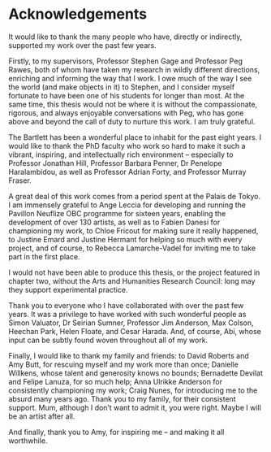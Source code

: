 Acknowledgements
================

It would like to thank the many people who have, directly or indirectly, supported my work over the past few years.

Firstly, to my supervisors, Professor Stephen Gage and Professor Peg Rawes, both of whom have taken my research in wildly different directions, enriching and informing the way that I work. I owe much of the way I see the world (and make objects in it) to Stephen, and I consider myself fortunate to have been one of his students for longer than most. At the same time, this thesis would not be where it is without the compassionate, rigorous, and always enjoyable conversations with Peg, who has gone above and beyond the call of duty to nurture this work. I am truly grateful.

The Bartlett has been a wonderful place to inhabit for the past eight years. I would like to thank the PhD faculty who work so hard to make it such a vibrant, inspiring, and intellectually rich environment – especially to Professor Jonathan Hill, Professor Barbara Penner, Dr Penelope Haralambidou, as well as Professor Adrian Forty, and Professor Murray Fraser.

A great deal of this work comes from a period spent at the Palais de Tokyo. I am immensely grateful to Ange Leccia for developing and running the Pavillon Neuflize OBC programme for sixteen years, enabling the development of over 130 artists, as well as to Fabien Danesi for championing my work, to Chloe Fricout for making sure it really happened, to Justine Emard and Justine Hermant for helping so much with every project, and of course, to Rebecca Lamarche-Vadel for inviting me to take part in the first place.

I would not have been able to produce this thesis, or the project featured in chapter two, without the Arts and Humanities Research Council: long may they support experimental practice.

Thank you to everyone who I have collaborated with over the past few years. It was a privilege to have worked with such wonderful people as Simon Valuator, Dr Seirian Sumner, Professor Jim Anderson, Max Colson, Heechan Park, Helen Floate, and Cesar Harada. And, of course, Abi, whose input can be subtly found woven throughout all of my work.

Finally, I would like to thank my family and friends: to David Roberts and Amy Butt, for rescuing myself and my work more than once; Danielle Willkens, whose talent and generosity knows no bounds; Bernadette Devilat and Felipe Lanuza, for so much help; Anna Ulrikke Anderson for consistently championing my work; Craig Nunes, for introducing me to the absurd many years ago. Thank you to my family, for their consistent support. Mum, although I don’t want to admit it, you were right. Maybe I will be an artist after all.

And finally, thank you to Amy, for inspiring me – and making it all worthwhile.
